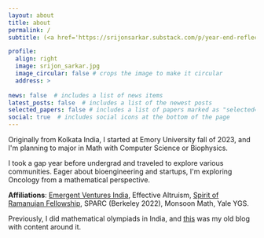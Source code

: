 ```yaml
---
layout: about
title: about
permalink: /
subtitle: (<a href='https://srijonsarkar.substack.com/p/year-end-reflections'>new post!</a>) Microblogging at <a href='https://twitter.com/srijonrick'>Twitter</a> and seasonal writing at <a href='https://srijonsarkar.substack.com/'>Substack</a>.

profile:
  align: right
  image: srijon_sarkar.jpg
  image_circular: false # crops the image to make it circular
  address: >
    
news: false  # includes a list of news items
latest_posts: false  # includes a list of the newest posts
selected_papers: false # includes a list of papers marked as "selected={true}"
social: true  # includes social icons at the bottom of the page
---
```


Originally from Kolkata India, I started at Emory University fall of 2023, and I'm planning to major in Math with Computer Science or Biophysics.

I took a gap year before undergrad and traveled to explore various communities. Eager about bioengineering and startups, I'm exploring Oncology from a mathematical perspective.

<strong>Affiliations</strong>: [Emergent Ventures India](https://marginalrevolution.com/marginalrevolution/2023/08/emergent-ventures-india-cohort-five.html), Effective Altruism, [Spirit of Ramanujan Fellowship](https://www.templetonworldcharity.org/blog/finding-todays-ramanujans-spirit-ramanujan-stem-talent-initiative), SPARC (Berkeley 2022), Monsoon Math, Yale YGS.

Previously, I did mathematical olympiads in India, and [this](https://srijonsarkar.wordpress.com) was my old blog with content around it.
